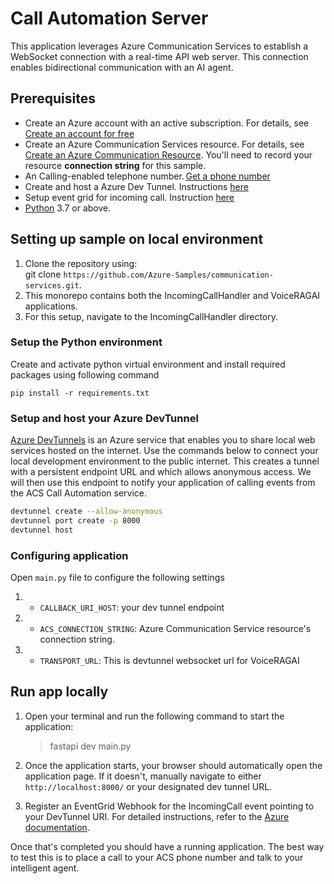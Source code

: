 # Call Automation Server

This application leverages Azure Communication Services to establish a WebSocket connection with a real-time API web server. This connection enables bidirectional communication with an AI agent.

## Prerequisites

- Create an Azure account with an active subscription. For details, see [Create an account for free](https://azure.microsoft.com/free/)
- Create an Azure Communication Services resource. For details, see [Create an Azure Communication Resource](https://docs.microsoft.com/azure/communication-services/quickstarts/create-communication-resource). You'll need to record your resource **connection string** for this sample.
- An Calling-enabled telephone number. [Get a phone number](https://learn.microsoft.com/en-us/azure/communication-services/quickstarts/telephony/get-phone-number?tabs=windows&pivots=platform-azp)
- Create and host a Azure Dev Tunnel. Instructions [here](https://learn.microsoft.com/en-us/azure/developer/dev-tunnels/get-started)
- Setup event grid for incoming call. Instruction [here](https://learn.microsoft.com/en-us/azure/communication-services/concepts/call-automation/incoming-call-notification)
- [Python](https://www.python.org/downloads/) 3.7 or above.


## Setting up sample on local environment

1. Clone the repository using:  
    git clone `https://github.com/Azure-Samples/communication-services.git`.
2. This monorepo contains both the IncomingCallHandler and VoiceRAGAI applications.
3. For this setup, navigate to the IncomingCallHandler directory.

### Setup the Python environment

Create and activate python virtual environment and install required packages using following command 
```
pip install -r requirements.txt
```

### Setup and host your Azure DevTunnel

[Azure DevTunnels](https://learn.microsoft.com/en-us/azure/developer/dev-tunnels/overview) is an Azure service that enables you to share local web services hosted on the internet. Use the commands below to connect your local development environment to the public internet. This creates a tunnel with a persistent endpoint URL and which allows anonymous access. We will then use this endpoint to notify your application of calling events from the ACS Call Automation service.

```bash
devtunnel create --allow-anonymous
devtunnel port create -p 8000
devtunnel host
```

### Configuring application

Open `main.py` file to configure the following settings

1. - `CALLBACK_URI_HOST`: your dev tunnel endpoint
2. - `ACS_CONNECTION_STRING`: Azure Communication Service resource's connection string.
3. - `TRANSPORT_URL`: This is devtunnel websocket url for VoiceRAGAI

## Run app locally
1. Open your terminal and run the following command to start the application:
   
   > fastapi dev main.py

2. Once the application starts, your browser should automatically open the application page. If it doesn't, manually navigate to either `http://localhost:8000/` or your designated dev tunnel URL.

3. Register an EventGrid Webhook for the IncomingCall event pointing to your DevTunnel URI. For detailed instructions, refer to the [Azure documentation](https://learn.microsoft.com/en-us/azure/communication-services/concepts/call-automation/incoming-call-notification).

Once that's completed you should have a running application. The best way to test this is to place a call to your ACS phone number and talk to your intelligent agent.